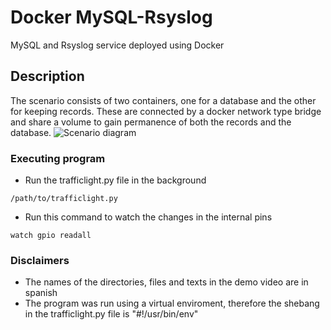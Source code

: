 # Docker MySQL-Rsyslog
MySQL and Rsyslog service deployed using Docker

## Description
The scenario consists of two containers, one for a database and the other for keeping records. These are connected by a docker network type bridge and share a volume to gain permanence of both the records and the database.
![Scenario diagram](https://myoctocat.com/assets/images/base-octocat.svg)

### Executing program
* Run the trafficlight.py file in the background
```
/path/to/trafficlight.py
```  
* Run this command to watch the changes in the internal pins
```
watch gpio readall
```
### Disclaimers
* The names of the directories, files and texts in the demo video are in spanish
* The program was run using a virtual enviroment, therefore the shebang in the trafficlight.py file is "#!/usr/bin/env"

